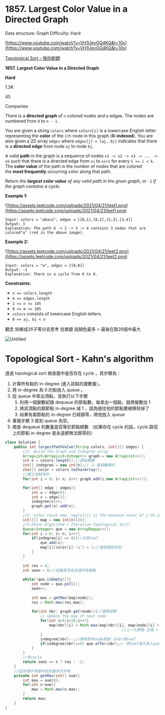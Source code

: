 # 1857. Largest Color Value in a Directed Graph

Data structure: Graph
Difficulty: Hard

[https://www.youtube.com/watch?v=VH1UevGQ4KQ&t=10s](https://www.youtube.com/watch?v=VH1UevGQ4KQ&t=10s)

[Topological Sort – 陪你刷題](https://haogroot.com/2020/12/13/topological-sort-leetcode/)

**1857. Largest Color Value in a Directed Graph**

**Hard**

1.3K

45

Companies

There is a **directed graph** of `n` colored nodes and `m` edges. The nodes are numbered from `0` to `n - 1`.

You are given a string `colors` where `colors[i]` is a lowercase English letter representing the **color** of the `ith` node in this graph (**0-indexed**). You are also given a 2D array `edges` where `edges[j] = [aj, bj]` indicates that there is a **directed edge** from node `aj` to node `bj`.

A valid **path** in the graph is a sequence of nodes `x1 -> x2 -> x3 -> ... -> xk` such that there is a directed edge from `xi` to `xi+1` for every `1 <= i < k`. The **color value** of the path is the number of nodes that are colored the **most frequently** occurring color along that path.

Return *the **largest color value** of any valid path in the given graph, or* `-1` *if the graph contains a cycle*.

**Example 1:**

![https://assets.leetcode.com/uploads/2021/04/21/leet1.png](https://assets.leetcode.com/uploads/2021/04/21/leet1.png)

```
Input: colors = "abaca", edges = [[0,1],[0,2],[2,3],[3,4]]
Output: 3
Explanation: The path 0 -> 2 -> 3 -> 4 contains 3 nodes that are colored"a" (red in the above image).

```

**Example 2:**

![https://assets.leetcode.com/uploads/2021/04/21/leet2.png](https://assets.leetcode.com/uploads/2021/04/21/leet2.png)

```
Input: colors = "a", edges = [[0,0]]
Output: -1
Explanation: There is a cycle from 0 to 0.

```

**Constraints:**

- `n == colors.length`
- `m == edges.length`
- `1 <= n <= 105`
- `0 <= m <= 105`
- `colors` consists of lowercase English letters.
- `0 <= aj, bj < n`

觀念 拆解成26子等分去思考 找單鏈 該顏色最多 > 最後在取26個中最大

![Untitled](Untitled%2013.png)

# **Topological Sort - Kahn's algorithm**

透過 topological sort 檢查圖中是否存在 cycle ，其步驟為：

1. 計算所有點的 in-degree (進入該點的邊數量）。
2. 將 in-degree 為 0 的點放入 queue 。
3. 從 queue 中拿出頂點，並執行以下步驟
    1. 利用一個變數紀錄 dequeue 的節點數，每拿出一個點，就將變數加 1
    2. 將該頂點的鄰節點 in-degree 減 1 ，因為接往他的節點要被移除掉了
    3. 如果有鄰節點的 in-degree 已經歸零，將他放入 queue
4. 重複步驟 3 直到 queue 為空。
5. 檢查 dequeue 的數量是否等於節點總數 （如果存在 cycle 的話，cycle 路徑上的節點 in-degree 是永遠都無法歸零的）

```java
class Solution {
    public int largestPathValue(String colors, int[][] edges) {
        //1. Build the Graph and Indegree array
        ArrayList<ArrayList<Integer>> graph = new ArrayList<>();
        int n = colors.length();//節點總數
        int[] indegree = new int[n];// 入 點個數陣列
        char[] color = colors.toCharArray(); 
        //建立各點物件
        for(int i = 0; i< n; i++) graph.add(i,new ArrayList<>());

        for(int[] edge : edges){
            int u = edge[0];
            int v = edge[1];
            indegree[v]++;
            graph.get(u).add(v);
        }
        //2. color count map. map[i][j] is the maximum count of j-th color from the ancester nodes to node i
        int[][] map = new int[n][26]; 
        //3.Khans Algorithm ( Iterative Topological Sort)
        Queue<Integer> que = new ArrayDeque<>();
        for(int i = 0; i< n; i++){
            if(indegree[i] == 0){//代表leaf
                que.add(i);
                map[i][color[i]-'a'] = 1;//當前顏色註記
            }
        }
        
        int res = 0;
        int seen = 0;//紀錄是否有走過所有節點
        
        while(!que.isEmpty()){
            int node = que.poll();
            seen++;
            
            int max = getMax(map[node]);
            res = Math.max(res,max);
            
            for(int nbr: graph.get(node)){//便歷相鄰
                // update the map of next node
                for(int i=0;i<26;i++){
                    map[nbr][i] = Math.max(map[nbr][i], map[node][i] + ((color[nbr]-'a' == i) ? 1 : 0));
                                                     //上一入節點 全值 + (當前顏色)
                }
                indegree[nbr]--;//刪除原本node節點 以nbr為leaf
                if(indegree[nbr]==0) que.offer(nbr);// 將leaf再次丟入queue
            }
        }
        //有cycle
        return seen == n ? res : -1;
    }
    //從26個字母當中找到最多的字母
    private int getMax(int[] num){
        int max = num[0];
        for(int n:num){
            max = Math.max(n,max);
        }
        return max;
    }
}
```